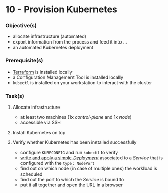 10 - Provision Kubernetes
=========================


### Objective(s)

* allocate infrastructure (automated)
* export information from the process and feed it into ...
* an automated Kubernetes deployment


### Prerequisite(s)

* [Terraform](https://learn.hashicorp.com/tutorials/terraform/install-cli) is installed locally
* a Configuration Management Tool is installed locally
* `kubectl` is installed on your workstation to interact with the cluster


### Task(s)

1. Allocate infrastructure

    * at least two machines (1x *control-plane* and 1x *node*)
    * accessible via SSH

2. Install Kubernetes on top

3. Verify whether Kubernetes has been installed successfully

    * configure `KUBECONFIG` and run `kubectl` to verify
    * [write and apply a simple *Deployment*](https://kubernetes.io/docs/tasks/run-application/run-stateless-application-deployment/#creating-and-exploring-an-nginx-deployment)
      associated to a *Service* that is configured with the `type: NodePort`
    * find out on which node (in case of multiple ones) the workload is scheduled
    * find out the port to which the *Service* is bound to
    * put it all together and open the URL in a browser

